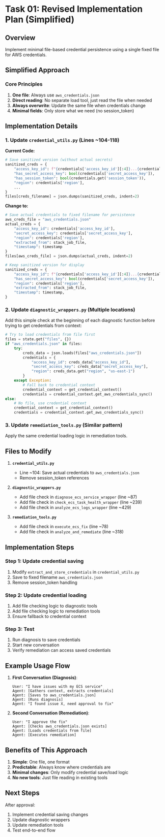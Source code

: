# Task 01: Revised Implementation Plan (Simplified)

## Overview
Implement minimal file-based credential persistence using a single fixed file for AWS credentials.

## Simplified Approach

### Core Principles
1. **One file**: Always use `aws_credentials.json`
2. **Direct reading**: No separate load tool, just read the file when needed
3. **Always overwrite**: Update the same file when credentials change
4. **Minimal fields**: Only store what we need (no session_token)

## Implementation Details

### 1. Update `credential_utils.py` (Lines ~104-118)

**Current Code:**
```python
# Save sanitized version (without actual secrets)
sanitized_creds = {
    "access_key_id": f"{credentials['access_key_id'][:4]}...{credentials['access_key_id'][-4:]}",
    "has_secret_access_key": bool(credentials['secret_access_key']),
    "has_session_token": bool(credentials.get('session_token')),
    "region": credentials['region'],
    ...
}
files[creds_filename] = json.dumps(sanitized_creds, indent=2)
```

**Change to:**
```python
# Save actual credentials to fixed filename for persistence
aws_creds_file = "aws_credentials.json"
actual_creds = {
    "access_key_id": credentials['access_key_id'],
    "secret_access_key": credentials['secret_access_key'], 
    "region": credentials['region'],
    "extracted_from": stack_job_file,
    "timestamp": timestamp
}
files[aws_creds_file] = json.dumps(actual_creds, indent=2)

# Keep sanitized version for display
sanitized_creds = {
    "access_key_id": f"{credentials['access_key_id'][:4]}...{credentials['access_key_id'][-4:]}",
    "has_secret_access_key": bool(credentials['secret_access_key']),
    "region": credentials['region'],
    "extracted_from": stack_job_file,
    "timestamp": timestamp,
}
```

### 2. Update `diagnostic_wrappers.py` (Multiple locations)

Add this simple check at the beginning of each diagnostic function before trying to get credentials from context:

```python
# Try to load credentials from file first
files = state.get("files", {})
if "aws_credentials.json" in files:
    try:
        creds_data = json.loads(files["aws_credentials.json"])
        credentials = {
            "access_key_id": creds_data["access_key_id"],
            "secret_access_key": creds_data["secret_access_key"],
            "region": creds_data.get("region", "us-east-1")
        }
    except Exception:
        # Fall back to credential context
        credential_context = get_credential_context()
        credentials = credential_context.get_aws_credentials_sync()
else:
    # No file, use credential context
    credential_context = get_credential_context()
    credentials = credential_context.get_aws_credentials_sync()
```

### 3. Update `remediation_tools.py` (Similar pattern)

Apply the same credential loading logic in remediation tools.

## Files to Modify

1. **`credential_utils.py`**
   - Line ~104: Save actual credentials to `aws_credentials.json`
   - Remove session_token references
   
2. **`diagnostic_wrappers.py`** 
   - Add file check in `diagnose_ecs_service_wrapper` (line ~87)
   - Add file check in `check_ecs_task_health_wrapper` (line ~239)
   - Add file check in `analyze_ecs_logs_wrapper` (line ~429)

3. **`remediation_tools.py`**
   - Add file check in `execute_ecs_fix` (line ~78)
   - Add file check in `analyze_and_remediate` (line ~318)

## Implementation Steps

### Step 1: Update credential saving
1. Modify `extract_and_store_credentials` in `credential_utils.py`
2. Save to fixed filename `aws_credentials.json`
3. Remove session_token handling

### Step 2: Update credential loading 
1. Add file checking logic to diagnostic tools
2. Add file checking logic to remediation tools
3. Ensure fallback to credential context

### Step 3: Test
1. Run diagnosis to save credentials
2. Start new conversation
3. Verify remediation can access saved credentials

## Example Usage Flow

1. **First Conversation (Diagnosis)**:
   ```
   User: "I have issues with my ECS service"
   Agent: [Gathers context, extracts credentials]
   Agent: [Saves to aws_credentials.json]
   Agent: [Runs diagnosis]
   Agent: "I found issue X, need approval to fix"
   ```

2. **Second Conversation (Remediation)**:
   ```
   User: "I approve the fix"
   Agent: [Checks aws_credentials.json exists]
   Agent: [Loads credentials from file]
   Agent: [Executes remediation]
   ```

## Benefits of This Approach
1. **Simple**: One file, one format
2. **Predictable**: Always know where credentials are
3. **Minimal changes**: Only modify credential save/load logic
4. **No new tools**: Just file reading in existing tools

## Next Steps
After approval:
1. Implement credential saving changes
2. Update diagnostic wrappers
3. Update remediation tools
4. Test end-to-end flow
